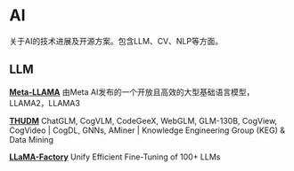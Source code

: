 # AI
关于AI的技术进展及开源方案。包含LLM、CV、NLP等方面。


## LLM
[**Meta-LLAMA**](https://github.com/meta-llama)
由Meta AI发布的一个开放且高效的大型基础语言模型，LLAMA2，LLAMA3

[**THUDM**](https://github.com/THUDM)
ChatGLM, CogVLM, CodeGeeX, WebGLM, GLM-130B, CogView, CogVideo | CogDL, GNNs, AMiner | Knowledge Engineering Group (KEG) & Data Mining

[**LLaMA-Factory**](https://github.com/hiyouga/LLaMA-Factory)
Unify Efficient Fine-Tuning of 100+ LLMs







